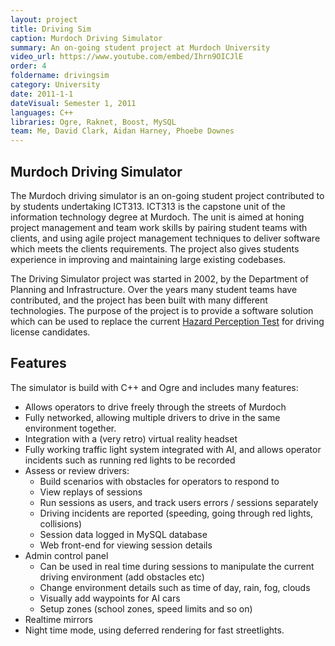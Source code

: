 ```yaml
---
layout: project
title: Driving Sim
caption: Murdoch Driving Simulator
summary: An on-going student project at Murdoch University
video_url: https://www.youtube.com/embed/Ihrn9OICJlE
order: 4
foldername: drivingsim
category: University
date: 2011-1-1
dateVisual: Semester 1, 2011
languages: C++
libraries: Ogre, Raknet, Boost, MySQL
team: Me, David Clark, Aidan Harney, Phoebe Downes
---
```


## Murdoch Driving Simulator

The Murdoch driving simulator is an on-going student project contributed to by students undertaking ICT313. ICT313 is the capstone unit of the information technology degree at Murdoch. The unit is aimed at honing project management and team work skills by pairing student teams with clients, and using agile project management techniques to deliver software which meets the clients requirements. The project also gives students experience in improving and maintaining large existing codebases.

The Driving Simulator project was started in 2002, by the Department of Planning and Infrastructure. Over the years many student teams have contributed, and the project has been built with many different technologies. The purpose of the project is to provide a software solution which can be used to replace the current [Hazard Perception Test](http://mylicence.sa.gov.au/hazard-perception-test) for driving license candidates.

## Features

The simulator is build with C++ and Ogre and includes many features:

- Allows operators to drive freely through the streets of Murdoch
- Fully networked, allowing multiple drivers to drive in the same environment together.
- Integration with a (very retro) virtual reality headset
- Fully working traffic light system integrated with AI, and allows operator incidents such as running red lights to be recorded
- Assess or review drivers:
  - Build scenarios with obstacles for operators to respond to
  - View replays of sessions
  - Run sessions as users, and track users errors / sessions separately
  - Driving incidents are reported (speeding, going through red lights, collisions)
  - Session data logged in MySQL database
  - Web front-end for viewing session details
- Admin control panel
  - Can be used in real time during sessions to manipulate the current driving environment (add obstacles etc)
  - Change environment details such as time of day, rain, fog, clouds
  - Visually add waypoints for AI cars
  - Setup zones (school zones, speed limits and so on)
- Realtime mirrors
- Night time mode, using deferred rendering for fast streetlights.
